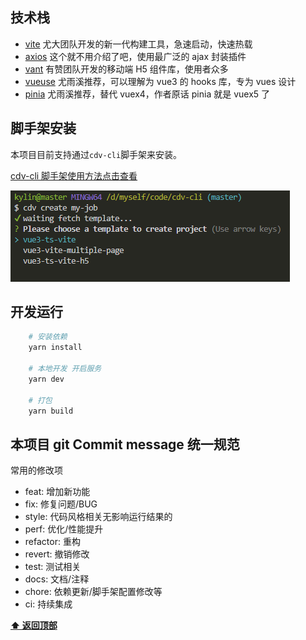 ## 技术栈

- [vite](https://cn.vitejs.dev/) 尤大团队开发的新一代构建工具，急速启动，快速热载
- [axios](https://www.kancloud.cn/yunye/axios/234845) 这个就不用介绍了吧，使用最广泛的 ajax 封装插件
- [vant](https://youzan.github.io/vant/#/zh-CN) 有赞团队开发的移动端 H5 组件库，使用者众多
- [vueuse](https://vueuse.org/) 尤雨溪推荐，可以理解为 vue3 的 hooks 库，专为 vues 设计
- [pinia](https://pinia.vuejs.org/) 尤雨溪推荐，替代 vuex4，作者原话 pinia 就是 vuex5 了

## 脚手架安装

本项目目前支持通过`cdv-cli`脚手架来安装。

[cdv-cli 脚手架使用方法点击查看](https://github.com/ruanlin-kylin/cdv-cli)

![image](./src/assets/cdv1.png)

## 开发运行

```bash
    # 安装依赖
    yarn install

    # 本地开发 开启服务
    yarn dev

    # 打包
    yarn build


```

## 本项目 git Commit message 统一规范

常用的修改项

- feat: 增加新功能
- fix: 修复问题/BUG
- style: 代码风格相关无影响运行结果的
- perf: 优化/性能提升
- refactor: 重构
- revert: 撤销修改
- test: 测试相关
- docs: 文档/注释
- chore: 依赖更新/脚手架配置修改等
- ci: 持续集成

**[⬆ 返回顶部](#技术栈)**
